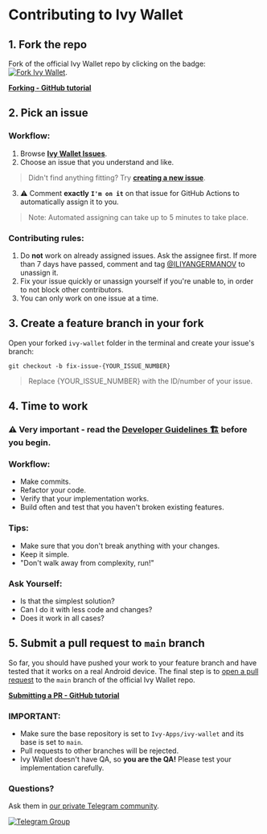 # Contributing to Ivy Wallet


## 1. Fork the repo
Fork of the official Ivy Wallet repo by clicking on the badge: [![Fork Ivy Wallet](https://img.shields.io/github/forks/Ivy-Apps/ivy-wallet?logo=github&style=social)](https://github.com/Ivy-Apps/ivy-wallet/fork).

**[Forking - GitHub tutorial](https://docs.github.com/en/get-started/quickstart/fork-a-repo)**


## 2. Pick an issue
### Workflow:
1. Browse **[Ivy Wallet Issues](https://github.com/Ivy-Apps/ivy-wallet/issues)**.
2. Choose an issue that you understand and like.
> Didn't find anything fitting? Try **[creating a new issue](https://github.com/Ivy-Apps/ivy-wallet/issues/new/choose)**.
3. ⚠️ Comment **exactly** **`I'm on it`** on that issue for GitHub Actions to automatically assign it to you.
> Note: Automated assigning can take up to 5 minutes to take place.

### Contributing rules:
1. Do **not** work on already assigned issues. Ask the assignee first. If more than 7 days have passed, comment and tag [@ILIYANGERMANOV](https://github.com/ILIYANGERMANOV) to unassign it.
2. Fix your issue quickly or unassign yourself if you're unable to, in order to not block other contributors.
3. You can only work on one issue at a time.


## 3. Create a feature branch in your fork
Open your forked `ivy-wallet` folder in the terminal and create your issue's branch:
```
git checkout -b fix-issue-{YOUR_ISSUE_NUMBER}
```
> Replace {YOUR_ISSUE_NUMBER} with the ID/number of your issue.


## 4. Time to work
### ⚠️ Very important - read the [Developer Guidelines 🏗️](docs/Guidelines.md) before you begin.

### Workflow:
- Make commits.
- Refactor your code.
- Verify that your implementation works.
- Build often and test that you haven't broken existing features.

### Tips:
- Make sure that you don't break anything with your changes.
- Keep it simple.
- "Don't walk away from complexity, run!"

### Ask Yourself:
- Is that the simplest solution?
- Can I do it with less code and changes?
- Does it work in all cases?


## 5. Submit a pull request to `main` branch
So far, you should have pushed your work to your feature branch and have tested
that it works on a real Android device.
The final step is to [open a pull request](https://github.com/Ivy-Apps/ivy-wallet/pulls) to the `main` branch of the
official Ivy Wallet repo.

**[Submitting a PR - GitHub tutorial](https://docs.github.com/en/pull-requests/collaborating-with-pull-requests/proposing-changes-to-your-work-with-pull-requests/creating-a-pull-request-from-a-fork)**

### IMPORTANT:
- Make sure the base repository is set to `Ivy-Apps/ivy-wallet` and its base is set to `main`.
- Pull requests to other branches will be rejected.
- Ivy Wallet doesn't have QA, so **you are the QA!** Please test your implementation carefully.

### Questions?
Ask them in [our private Telegram community](https://t.me/+ETavgioAvWg4NThk).

[![Telegram Group](https://img.shields.io/badge/Telegram-2CA5E0?style=for-the-badge&logo=telegram&logoColor=white)](https://t.me/+ETavgioAvWg4NThk)